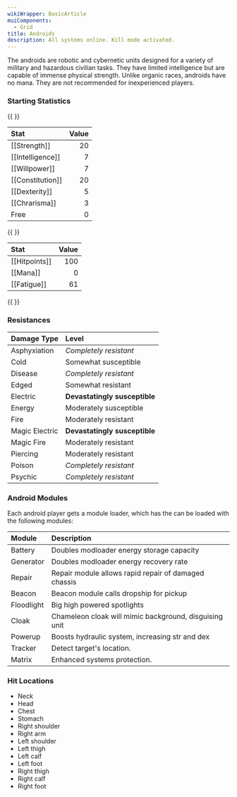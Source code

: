 ```yaml
---
wikiWrapper: BasicArticle
muiComponents: 
  - Grid
title: Androids
description: All systems online. Kill mode activated.
---
```

The androids are robotic and cybernetic units designed for a variety of military and hazardous civilian tasks.  They have limited intelligence but are capable of immense physical strength.  Unlike organic races, androids have no mana.  They are not recommended for inexperienced players.

### Starting Statistics
{{ <Grid container spacing={24}><Grid item> }}

| Stat            | Value |
|:----------------|------:|
|[[Strength]]     |    20 |
|[[Intelligence]] |     7 |
|[[Willpower]]    |     7 |
|[[Constitution]] |    20 |
|[[Dexterity]]    |     5 |
|[[Chrarisma]]    |     3 |
|Free             |     0 |

{{ </Grid><Grid item> }}

| Stat         | Value |
|:-------------|------:|
|[[Hitpoints]] |   100 |
|[[Mana]]      |     0 |
|[[Fatigue]]   |    61 |

{{ </Grid></Grid> }}

### Resistances
| Damage Type    | Level                         |
|:---------------|:------------------------------|
| Asphyxiation   | *Completely resistant*        |
| Cold           | Somewhat susceptible          |
| Disease        | *Completely resistant*        |
| Edged          | Somewhat resistant            |
| Electric       | **Devastatingly susceptible** | 
| Energy         | Moderately susceptible        |
| Fire           | Moderately resistant          |
| Magic Electric | **Devastatingly susceptible** |
| Magic Fire     | Moderately resistant          |
| Piercing       | Moderately resistant          |
| Poison         | *Completely resistant*        |
| Psychic        | *Completely resistant*        |

### Android Modules
Each android player gets a module loader, which has the can be loaded with the following modules:

| Module     | Description                                            |
|:-----------|:-------------------------------------------------------|
| Battery    | Doubles modloader energy storage capacity              |
| Generator  | Doubles modloader energy recovery rate                 |
| Repair     | Repair module allows rapid repair of damaged chassis   |
| Beacon     | Beacon module calls dropship for pickup                |
| Floodlight | Big high powered spotlights                            |
| Cloak      | Chameleon cloak will mimic background, disguising unit |
| Powerup    | Boosts hydraulic system, increasing str and dex        |
| Tracker    | Detect target's location.                              |
| Matrix     | Enhanced systems protection.                           |

### Hit Locations
* Neck
* Head
* Chest
* Stomach
* Right shoulder
* Right arm
* Left shoulder
* Left thigh
* Left calf
* Left foot
* Right thigh
* Right calf
* Right foot
